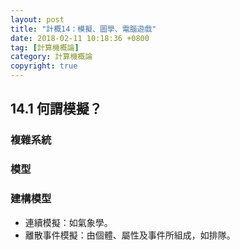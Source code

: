 ```yaml
---
layout: post
title: "計概14：模擬、圖學、電腦遊戲"
date: 2018-02-11 10:18:36 +0800
tag: [計算機概論]
category: 計算機概論
copyright: true
---
```

## 14.1 何謂模擬？
### 複雜系統
### 模型
### 建構模型
- 連續模擬：如氣象學。
- 離散事件模擬：由個體、屬性及事件所組成，如排隊。